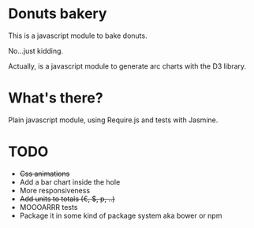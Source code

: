 # Donuts bakery
This is a javascript module to bake donuts.

No...just kidding.

Actually, is a javascript module to generate arc charts with the D3 library.

# What's there?
Plain javascript module, using Require.js and tests with Jasmine.

# TODO
* ~~Css animations~~
* Add a bar chart inside the hole
* More responsiveness
* ~~Add units to totals (€, $, p, ..)~~
* MOOOARRR tests
* Package it in some kind of package system aka bower or npm
